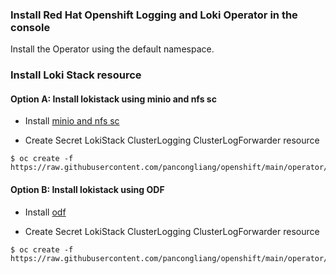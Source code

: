 ### Install Red Hat Openshift Logging and Loki Operator in the console
Install the Operator using the default namespace.


### Install Loki Stack resource

#### Option A: Install lokistack using minio and nfs sc
* Install [minio and nfs sc](https://github.com/pancongliang/openshift/blob/main/storage/minio/readme.md)

* Create Secret LokiStack ClusterLogging ClusterLogForwarder resource
~~~
$ oc create -f https://raw.githubusercontent.com/pancongliang/openshift/main/operator/logging/deploy/deploy_loki_using_minio.yaml
~~~

#### Option B: Install lokistack using ODF
* Install [odf](https://github.com/pancongliang/openshift/blob/main/storage/odf/readme.md)

* Create Secret LokiStack ClusterLogging ClusterLogForwarder resource
~~~
$ oc create -f https://raw.githubusercontent.com/pancongliang/openshift/main/operator/logging/deploy/deploy_loki_using_minio.yaml
~~~

